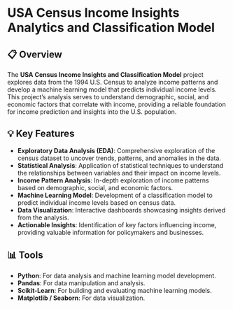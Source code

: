 # USA Census Income Insights Analytics and Classification Model

## 📋 Overview

The **USA Census Income Insights and Classification Model** project explores data from the 1994 U.S. Census to analyze income patterns and develop a machine learning model that predicts individual income levels. This project’s analysis serves to understand demographic, social, and economic factors that correlate with income, providing a reliable foundation for income prediction and insights into the U.S. population.

## 💡 Key Features

- **Exploratory Data Analysis (EDA)**: Comprehensive exploration of the census dataset to uncover trends, patterns, and anomalies in the data.
- **Statistical Analysis**: Application of statistical techniques to understand the relationships between variables and their impact on income levels.
- **Income Pattern Analysis**: In-depth exploration of income patterns based on demographic, social, and economic factors.
- **Machine Learning Model**: Development of a classification model to predict individual income levels based on census data.
- **Data Visualization**: Interactive dashboards showcasing insights derived from the analysis.
- **Actionable Insights**: Identification of key factors influencing income, providing valuable information for policymakers and businesses.

## 📊 Tools

- **Python**: For data analysis and machine learning model development.
- **Pandas**: For data manipulation and analysis.
- **Scikit-Learn**: For building and evaluating machine learning models.
- **Matplotlib / Seaborn**: For data visualization.
